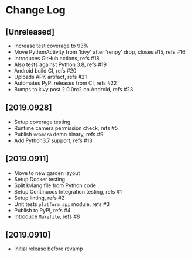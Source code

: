 # Change Log

## [Unreleased]

  - Increase test coverage to 93%
  - Move PythonActivity from 'kivy' after 'renpy' drop, closes #15, refs #16
  - Introduces GitHub actions, refs #18
  - Also tests against Python 3.8, refs #19
  - Android build CI, refs #20
  - Uploads APK artifact, refs #21
  - Automates PyPI releases from CI, refs #22
  - Bumps to kivy post 2.0.0rc2 on Android, refs #23

## [2019.0928]

  - Setup coverage testing
  - Runtime camera permission check, refs #5
  - Publish `xcamera` demo binary, refs #9
  - Add Python3.7 support, refs #13

## [2019.0911]

  - Move to new garden layout
  - Setup Docker testing
  - Split kvlang file from Python code
  - Setup Continuous Integration testing, refs #1
  - Setup linting, refs #2
  - Unit tests `platform_api` module, refs #3
  - Publish to PyPI, refs #4
  - Introduce `Makefile`, refs #8

## [2019.0910]

  - Initial release before revamp
